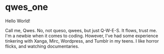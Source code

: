 # qwes_one

Hello World!

Call me, Qwes. No, not queso, qwees, but just Q-W-E-S. It flows, trust me.
I'm a newbie when it comes to coding. However, I've had some experience tinkering with Xanga, Mirc, Wordpress, and Tumblr in my teens. 
I like horror flicks, and watching documentaries. 
